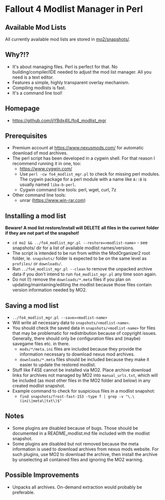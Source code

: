 # Fallout 4 Modlist Manager in Perl

## Available Mod Lists

All currently available mod lists are stored in [mo2/snapshots/](mo2/snapshots/).

## Why?!?

- It's about managing files. Perl is perfect for that. No building/compiler/IDE needed to adjust the mod list manager. All you need is a text editor.
- Features a simple, highly transparent overlay mechanism.
- Compiling modlists is fast.
- It's a command line tool!

## Homepage

- https://github.com/jjYBdx4IL/fo4_modlist_mgr

## Prerequisites

- Premium account at https://www.nexusmods.com/ for automatic download of mod archives.
- The perl script has been developed in a cygwin shell. For that reason I recommend running it in one, too:
  - https://www.cygwin.com/
  - Use `perl -cw fo4_modlist_mgr.pl` to check for missing perl modules. The cygwin package for a perl module with a name like `A::B` is usually named `liba-b-perl`.
  - Cygwin command line tools: perl, wget, curl, 7z
- Other command line tools:
  - unrar (https://www.win-rar.com)

## Installing a mod list

**Beware! A mod list restore/install will DELETE all files in the current folder if they are not part of the snapshot!**
 
- `cd mo2 && ../fo4_modlist_mgr.pl --restore=<modlist-name>` - see snapshots/ dir for a list of available modlist names/versions.
- The script is intended to be run from within the ModOrganizer2 root folder, ie. `snapshots/` folder is expected to be on the same level as `profiles/` or `downloads/`.
- Run `../fo4_modlist_mgr.pl --clean` to remove the unpacked archive data if you don't intend to run `fo4_modlist_mgr.pl` any time soon again.
- Do not (!) remove the `downloads/*.meta` files if you plan on updating/maintaining/editing the modlist because those files contain version information needed by MO2.

## Saving a mod list

- `../fo4_modlist_mgr.pl --save=<modlist-name>`
- Will write all necessary data to `snapshots/<modlist-name>`.
- You should check the saved data in `snapshots/<modlist-name>` for files that may be problematic for redistribution because of copyright issues. Generally, there should only be configuration files and (maybe) savegame files etc. in there.
  - `mods/*/meta.ini` files are included because they provide the information necessary to download nexus mod archives.
  - `downloads/*.meta` files should be included because they make it easier to update the restored modlist.
- Stuff like F4SE cannot be installed via MO2. Place archive download links for archives not managed by MO2 into `manual_urls.txt`, which will be included (as most other files in the MO2 folder and below) in any created modlist snapshot.
- Example command to check for suspicious files in a modlist snapshot:
  - `find snapshots/frost-fast-153 -type f | grep -v "\.\(ini\|meta\|txt\)$"`

## Notes

- Some plugins are disabled because of bugs. Those should be documented in a README_modlist.md file included with the modlist snapshot.
- Some plugins are disabled but not removed because the meta information is used to download archives from nexus mods website. For such plugins, use MO2 to download the archive, then install the archive by unselecting all contained files and ignoring the MO2 warning.

## Possible Improvements

- Unpacks all archives. On-demand extraction would probably be preferable.
